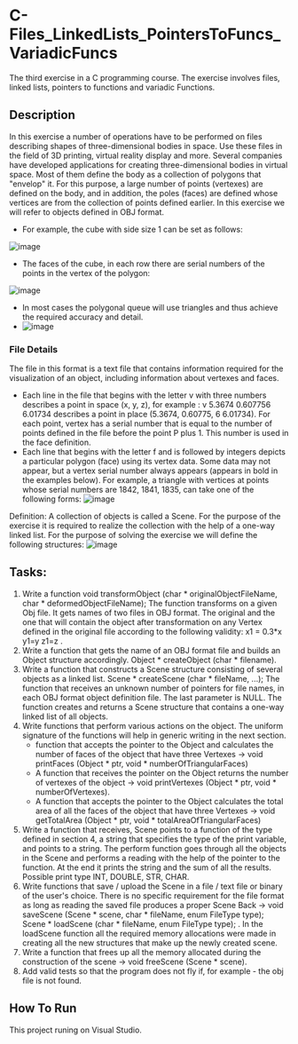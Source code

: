 # C-Files_LinkedLists_PointersToFuncs_VariadicFuncs

The third exercise in a C programming course. 
The exercise involves files, linked lists, pointers to functions and variadic Functions.

## Description

In this exercise a number of operations have to be performed on files describing shapes of three-dimensional bodies in space. Use these files in the field of 3D printing, virtual reality display and more.
Several companies have developed applications for creating three-dimensional bodies in virtual space. Most of them define the body as a collection of polygons that "envelop" it. For this purpose, a large number of points (vertexes) are defined on the body, and in addition, the poles (faces) are defined whose vertices are from the collection of points defined earlier.
In this exercise we will refer to objects defined in OBJ format.

* For example, the cube with side size 1 can be set as follows:

![image](https://user-images.githubusercontent.com/74857750/149569267-9d085588-8fbc-44cc-b7f4-17b0b22730ee.png)

* The faces of the cube, in each row there are serial numbers of the points in the vertex of the polygon:
 
![image](https://user-images.githubusercontent.com/74857750/149569474-55bd0c07-3ad3-4864-9e86-a3c59f6cccae.png)

* In most cases the polygonal queue will use triangles and thus achieve the required accuracy and detail.
* ![image](https://user-images.githubusercontent.com/74857750/149569586-96705764-91c1-4d33-ad7f-e9ad7c66681f.png)


### File Details
The file in this format is a text file that contains information required for the visualization of an object, including information about vertexes and faces.
* Each line in the file that begins with the letter v with three numbers describes a point in space (x, y, z), for example : v   5.3674   0.607756   6.01734 describes a point in place (5.3674, 0.60775, 6 6.01734). For each point, vertex has a serial number that is equal to the number of points defined in the file before the point P plus 1. This number is used in the face definition.
* Each line that begins with the letter f and is followed by integers depicts a particular polygon (face) using its vertex data. Some data may not appear, but a vertex serial number always appears (appears in bold in the examples below). For example, a triangle with vertices at points whose serial numbers are 1842, 1841, 1835, can take one of the following forms:
![image](https://user-images.githubusercontent.com/74857750/149567993-970dc5d9-552a-4964-a80d-8619b92207ac.png)

Definition: A collection of objects is called a Scene. For the purpose of the exercise it is required to realize the collection with the help of a one-way linked list.
For the purpose of solving the exercise we will define the following structures:
![image](https://user-images.githubusercontent.com/74857750/149568222-1c67f5f4-bc18-4d34-a571-d1cfbd638f6b.png)

## Tasks:
1. Write a function void transformObject (char * originalObjectFileName, char * deformedObjectFileName); The function transforms on a given Obj file. It gets names of two files in OBJ format. The original and the one that will contain the object after transformation on any Vertex defined in the original file according to the following validity: x1 = 0.3*x y1=y z1=z .
2. Write a function that gets the name of an OBJ format file and builds an Object structure accordingly. Object * createObject (char * filename).
3. Write a function that constructs a Scene structure consisting of several objects as a linked list. Scene * createScene (char * fileName, ...); The function that receives an unknown number of pointers for file names, in each OBJ format object definition file. The last parameter is NULL. The function creates and returns a Scene structure that contains a one-way linked list of all objects.
4. Write functions that perform various actions on the object. The uniform signature of the functions will help in generic writing in the next section.
    * function that accepts the pointer to the Object and calculates the number of faces of the object that have three Vertexes -> void printFaces (Object * ptr, void *          numberOfTriangularFaces)
    * A function that receives the pointer on the Object returns the number of vertexes of the object -> void printVertexes (Object * ptr, void * numberOfVertexes).
    * A function that accepts the pointer to the Object calculates the total area of all the faces of the object that have three Vertexes -> void getTotalArea (Object * ptr,   void * totalAreaOfTriangularFaces)
5. Write a function that receives, Scene points to a function of the type defined in section 4, a string that specifies the type of the print variable, and points to a string. The perform function goes through all the objects in the Scene and performs a reading with the help of the pointer to the function. At the end it prints the string and the sum of all the results. Possible print type INT, DOUBLE, STR, CHAR.
6. Write functions that save / upload the Scene in a file / text file or binary of the user's choice. There is no specific requirement for the file format as long as reading the saved file produces a proper Scene Back -> void saveScene (Scene * scene, char * fileName, enum FileType type); Scene * loadScene (char * fileName, enum FileType type); . In the loadScene function all the required memory allocations were made in creating all the new structures that make up the newly created scene.
7. Write a function that frees up all the memory allocated during the construction of the scene -> void freeScene (Scene * scene).
8. Add valid tests so that the program does not fly if, for example - the obj file is not found.

## How To Run 
This project runing on Visual Studio.
